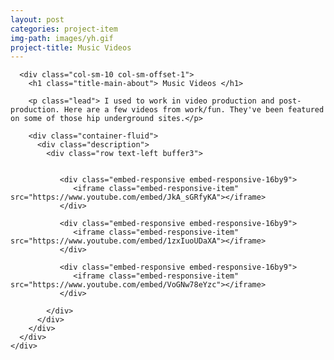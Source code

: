 ```yaml
---
layout: post
categories: project-item
img-path: images/yh.gif
project-title: Music Videos
---
```



<div class="container">
  <div class="description"> 
    <div class="row text-left">

      <div class="col-sm-10 col-sm-offset-1">
        <h1 class="title-main-about"> Music Videos </h1>

        <p class="lead"> I used to work in video production and post-production. Here are a few videos from work/fun. They've been featured on some of those hip underground sites.</p>

        <div class="container-fluid">
          <div class="description"> 
            <div class="row text-left buffer3">

            
               <div class="embed-responsive embed-responsive-16by9">
                  <iframe class="embed-responsive-item" src="https://www.youtube.com/embed/JkA_sGRfyKA"></iframe>
               </div>

               <div class="embed-responsive embed-responsive-16by9">
                  <iframe class="embed-responsive-item" src="https://www.youtube.com/embed/1zxIuoUDaXA"></iframe>
               </div>

               <div class="embed-responsive embed-responsive-16by9">
                  <iframe class="embed-responsive-item" src="https://www.youtube.com/embed/VoGNw78eYzc"></iframe>
               </div>

            </div>
          </div>
        </div>
      </div>
    </div>
  </div>
</div>